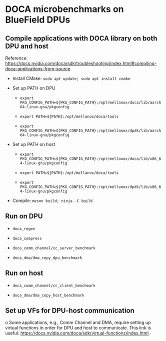 # DOCA microbenchmarks on BlueField DPUs

## Compile applications with DOCA library on both DPU and host

Reference: https://docs.nvidia.com/doca/sdk/troubleshooting/index.html#compiling-doca-applications-from-source

- Install CMake: `sudo apt update; sudo apt install cmake`

- Set up PATH on DPU

    - `export PKG_CONFIG_PATH=${PKG_CONFIG_PATH}:/opt/mellanox/doca/lib/aarch64-linux-gnu/pkgconfig`

    - `export PATH=${PATH}:/opt/mellanox/doca/tools`

    - `export PKG_CONFIG_PATH=${PKG_CONFIG_PATH}:/opt/mellanox/dpdk/lib/aarch64-linux-gnu/pkgconfig`

- Set up PATH on host

    - `export PKG_CONFIG_PATH=${PKG_CONFIG_PATH}:/opt/mellanox/doca/lib/x86_64-linux-gnu/pkgconfig`

    - `export PATH=${PATH}:/opt/mellanox/doca/tools`

    - `export PKG_CONFIG_PATH=${PKG_CONFIG_PATH}:/opt/mellanox/dpdk/lib/x86_64-linux-gnu/pkgconfig`

- Compile: `meson build; ninja -C build`

## Run on DPU

- `doca_regex`

- `doca_compress`

- `doca_comm_channel/cc_server_benchmark`

- `doca_dma/dma_copy_dpu_benchmark`

## Run on host

- `doca_comm_channel/cc_client_benchmark`

- `doca_dma/dma_copy_host_benchmark`

## Set up VFs for DPU-host communication
o
Some applications, e.g., Comm Channel and DMA, require setting up virtual functions in order for DPU and host to communicate. This link is useful: https://docs.nvidia.com/doca/sdk/virtual-functions/index.html.